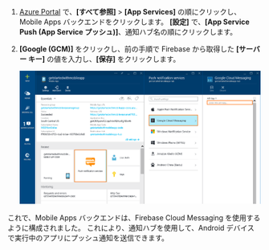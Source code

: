 
1. [Azure Portal](https://portal.azure.com/) で、**[すべて参照]** > **[App Services]** の順にクリックし、Mobile Apps バックエンドをクリックします。 **[設定]** で、**[App Service Push (App Service プッシュ)]**、通知ハブ名の順にクリックします。
2. **[Google (GCM)]** をクリックし、前の手順で Firebase から取得した **[サーバー キー]** の値を入力し、**[保存]** をクリックします。

    ![ポータルで GCM API キーを設定する](./media/app-service-mobile-android-configure-push/mobile-push-api-key.png)

これで、Mobile Apps バックエンドは、Firebase Cloud Messaging を使用するように構成されました。 これにより、通知ハブを使用して、Android デバイスで実行中のアプリにプッシュ通知を送信できます。

<!-- URLs. -->


<!-- images -->
